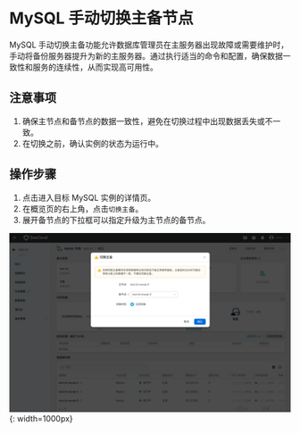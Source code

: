 # MySQL 手动切换主备节点

MySQL 手动切换主备功能允许数据库管理员在主服务器出现故障或需要维护时，手动将备份服务器提升为新的主服务器。通过执行适当的命令和配置，确保数据一致性和服务的连续性，从而实现高可用性。

## 注意事项

1. 确保主节点和备节点的数据一致性，避免在切换过程中出现数据丢失或不一致。
2. 在切换之前，确认实例的状态为运行中。

## 操作步骤

1. 点击进入目标 MySQL 实例的详情页。
2. 在概览页的右上角，点击`切换主备`。
3. 展开备节点的下拉框可以指定升级为主节点的备节点。

![mysql-switch-role](../../mysql/images/change-role.png){: width=1000px}
